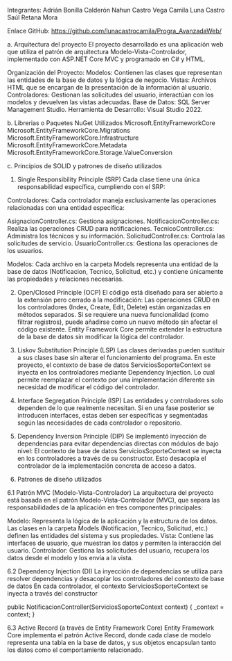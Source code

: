 Integrantes:
Adrián Bonilla Calderón
Nahun Castro Vega
Camila Luna Castro
Saúl Retana Mora

Enlace GitHub: https://github.com/lunacastrocamila/Progra_AvanzadaWeb/

a. Arquitectura del proyecto
El proyecto desarrollado es una aplicación web que utiliza el patrón de arquitectura Modelo-Vista-Controlador, implementado con ASP.NET Core MVC y programado en C# y HTML.

Organización del Proyecto:
Modelos: Contienen las clases que representan las entidades de la base de datos y la lógica de negocio.
Vistas: Archivos HTML que se encargan de la presentación de la información al usuario.
Controladores: Gestionan las solicitudes del usuario, interactúan con los modelos y devuelven las vistas adecuadas.
Base de Datos: SQL Server Management Studio.
Herramienta de Desarrollo: Visual Studio 2022.

b. Librerias o Paquetes NuGet Utilizados
Microsoft.EntityFrameworkCore
Microsoft.EntityFrameworkCore.Migrations
Microsoft.EntityFrameworkCore.Infrastructure
Microsoft.EntityFrameworkCore.Metadata
Microsoft.EntityFrameworkCore.Storage.ValueConversion

c. Principios de SOLID y patrones de diseño utilizados

1. Single Responsibility Principle (SRP)
Cada clase tiene una única responsabilidad específica, cumpliendo con el SRP:

Controladores:
Cada controlador maneja exclusivamente las operaciones relacionadas con una entidad específica:

AsignacionController.cs: Gestiona asignaciones.
NotificacionController.cs: Realiza las operaciones CRUD para notificaciones.
TecnicoController.cs: Administra los técnicos y su información.
SolicitudController.cs: Controla las solicitudes de servicio.
UsuarioController.cs: Gestiona las operaciones de los usuarios.

Modelos:
Cada archivo en la carpeta Models representa una entidad de la base de datos (Notificacion, Tecnico, Solicitud, etc.) y contiene únicamente las propiedades y relaciones necesarias.

2. Open/Closed Principle (OCP)
El código está diseñado para ser abierto a la extensión pero cerrado a la modificación:
Las operaciones CRUD en los controladores (Index, Create, Edit, Delete) están organizadas en métodos separados. Si se requiere una nueva funcionalidad (como filtrar registros), puede añadirse como un nuevo método sin afectar el código existente.
Entity Framework Core permite extender la estructura de la base de datos sin modificar la lógica del controlador.

3. Liskov Substitution Principle (LSP)
Las clases derivadas pueden sustituir a sus clases base sin alterar el funcionamiento del programa.
En este proyecto, el contexto de base de datos ServiciosSoporteContext se inyecta en los controladores mediante Dependency Injection. Lo cual permite reemplazar el contexto por una implementación diferente sin necesidad de modificar el código del controlador.

4. Interface Segregation Principle (ISP)
Las entidades y controladores solo dependen de lo que realmente necesitan. Si en una fase posterior se introducen interfaces, estas deben ser específicas y segmentadas según las necesidades de cada controlador o repositorio.

5. Dependency Inversion Principle (DIP)
Se implementó inyección de dependencias para evitar dependencias directas con módulos de bajo nivel:
El contexto de base de datos ServiciosSoporteContext se inyecta en los controladores a través de su constructor. Esto desacopla el controlador de la implementación concreta de acceso a datos.

6. Patrones de diseño utilizados

6.1 Patrón MVC (Modelo-Vista-Controlador)
La arquitectura del proyecto está basada en el patrón Modelo-Vista-Controlador (MVC), que separa las responsabilidades de la aplicación en tres componentes principales:

Modelo: Representa la lógica de la aplicación y la estructura de los datos. Las clases en la carpeta Models (Notificacion, Tecnico, Solicitud, etc.) definen las entidades del sistema y sus propiedades.
Vista: Contiene las interfaces de usuario, que muestran los datos y permiten la interacción del usuario.
Controlador: Gestiona las solicitudes del usuario, recupera los datos desde el modelo y los envía a la vista. 

6.2 Dependency Injection (DI)
La inyección de dependencias se utiliza para resolver dependencias y desacoplar los controladores del contexto de base de datos
En cada controlador, el contexto ServiciosSoporteContext se inyecta a través del constructor

public NotificacionController(ServiciosSoporteContext context)
{
    _context = context;
}

6.3 Active Record (a través de Entity Framework Core)
Entity Framework Core implementa el patrón Active Record, donde cada clase de modelo representa una tabla en la base de datos, y sus objetos encapsulan tanto los datos como el comportamiento relacionado.
